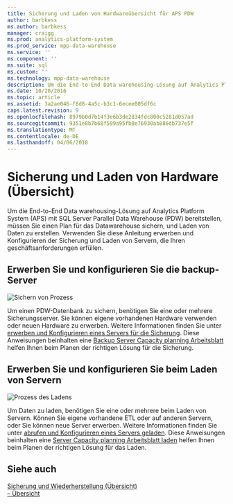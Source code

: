 ```yaml
---
title: Sicherung und Laden von Hardwareübersicht für APS PDW
author: barbkess
ms.author: barbkess
manager: craigg
ms.prod: analytics-platform-system
ms.prod_service: mpp-data-warehouse
ms.service: ''
ms.component: ''
ms.suite: sql
ms.custom: ''
ms.technology: mpp-data-warehouse
description: Um die End-to-End Data warehousing-Lösung auf Analytics Platform System (APS) mit SQL Server Parallel Data Warehouse (PDW) bereitstellen, müssen Sie einen Plan für das Datawarehouse sichern, und Laden von Daten zu erstellen.
ms.date: 10/20/2016
ms.topic: article
ms.assetid: 3a2ae046-f8d8-4a5c-b3c1-6ecee005df6c
caps.latest.revision: 9
ms.openlocfilehash: 8979b0d7b14f3e6b3de2834fdc800c5281d057ad
ms.sourcegitcommit: 9351e8b7b68f599a95fb8e76930ab886db737e5f
ms.translationtype: MT
ms.contentlocale: de-DE
ms.lasthandoff: 04/06/2018
---
```

# <a name="backup-and-loading-hardware-overview"></a>Sicherung und Laden von Hardware (Übersicht)
Um die End-to-End Data warehousing-Lösung auf Analytics Platform System (APS) mit SQL Server Parallel Data Warehouse (PDW) bereitstellen, müssen Sie einen Plan für das Datawarehouse sichern, und Laden von Daten zu erstellen. Verwenden Sie diese Anleitung erwerben und Konfigurieren der Sicherung und Laden von Servern, die Ihren geschäftsanforderungen erfüllen.  
  
## <a name="acquire-and-configure-backup-servers"></a>Erwerben Sie und konfigurieren Sie die backup-Server  
![Sichern von Prozess](media/backup-process.png "Prozess sichern")  
  
Um einen PDW-Datenbank zu sichern, benötigen Sie eine oder mehrere Sicherungsserver. Sie können eigene vorhandenen Hardware verwenden oder neuen Hardware zu erwerben. Weitere Informationen finden Sie unter [erwerben und Konfigurieren eines Servers für die Sicherung](acquire-and-configure-backup-server.md). Diese Anweisungen beinhalten eine [Backup Server Capacity planning Arbeitsblatt](backup-capacity-planning-worksheet.md) helfen Ihnen beim Planen der richtigen Lösung für die Sicherung.  
  
## <a name="acquire-and-configure-loading-servers"></a>Erwerben Sie und konfigurieren Sie beim Laden von Servern  
![Prozess des Ladens](media/loading-process.png "Prozess des Ladens")  
  
Um Daten zu laden, benötigen Sie eine oder mehrere beim Laden von Servern. Können Sie eigene vorhandene ETL oder auf anderen Servern, oder Sie können neue Server erwerben. Weitere Informationen finden Sie unter [abrufen und Konfigurieren eines Servers geladen](acquire-and-configure-loading-server.md). Diese Anweisungen beinhalten eine [Server Capacity planning Arbeitsblatt laden](loading-server-capacity-planning-worksheet.md) helfen Ihnen beim Planen der richtigen Lösung für das Laden.  
  
## <a name="see-also"></a>Siehe auch  
[Sicherung und Wiederherstellung (Übersicht)](backup-and-restore-overview.md)  
[– Übersicht](load-overview.md)  
  
